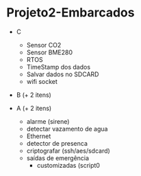 # Projeto2-Embarcados

- C
   - Sensor CO2
   - Sensor BME280
   - RTOS
   - TimeStamp dos dados
   - Salvar dados no SDCARD
   - wifi socket
   
- B (+ 2 itens)
- A (+ 2 itens)
   - alarme (sirene)
   - detectar vazamento de agua
   - Ethernet
   - detector de presenca
   - criptografar (ssh/aes/sdcard)
   - saídas de emergência
       - customizadas (script0  
